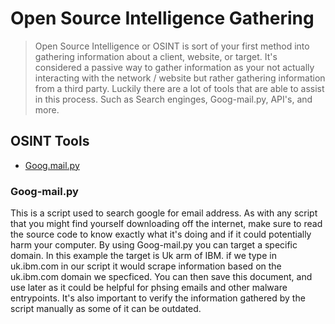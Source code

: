 # Open Source Intelligence Gathering

> Open Source Intelligence or OSINT is sort of your first method into gathering information about a client, website, or target. It's considered a passive way to gather information as your not actually interacting with the network / website but rather gathering information from a third party. Luckily there are a lot of tools that are able to assist in this process. Such as Search enginges, Goog-mail.py, API's, and more.

## OSINT Tools

* [Goog.mail.py](#Googmailpy)


### Goog-mail.py

This is a script used to search google for email address. As with any script that you might find yourself downloading off the internet, make sure to read the source code to know exactly what it's doing and if it could potentially harm your computer.  By using Goog-mail.py you can target a specific domain. In this example the target is Uk arm of IBM. if we type in uk.ibm.com in our script it would scrape information based on the uk.ibm.com domain we specficed. You can then save this document, and use later as it could be helpful for phsing emails and other malware entrypoints. It's also important to verify the information gathered by the script manually as some of it can be outdated.
